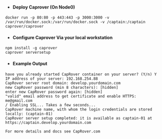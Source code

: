 - #### Deploy Caprover (On Node0)

```
docker run -p 80:80 -p 443:443 -p 3000:3000 -v /var/run/docker.sock:/var/run/docker.sock -v /captain:/captain caprover/caprover
```

- #### Configure Caprover Via your local workstation

```
npm install -g caprover
caprover serversetup
```

- #### Example Output

```
have you already started CapRover container on your server? (Y/n) Y
IP address of your server: 192.168.254.88
CapRover server root domain: develop.yourdomain.com
new CapRover password (min 8 characters): [hidden]
enter new CapRover password again: [hidden]
"valid" email address to get certificate and enable HTTPS: me@gmail.com
/ Enabling SSL... Takes a few seconds...
CapRover machine name, with whom the login credentials are stored locally: (captain-01)
CapRover server setup completed: it is available as captain-01 at https://captain.develop.yourdomain.com

For more details and docs see CapRover.com
```
